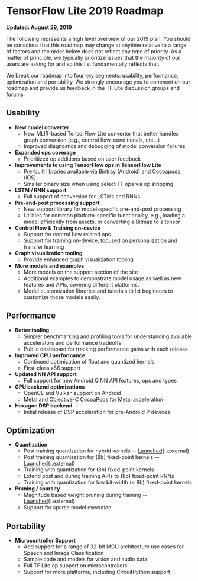# TensorFlow Lite 2019 Roadmap

**Updated: August 29, 2019**

The following represents a high level overview of our 2019 plan. You should be
conscious that this roadmap may change at anytime relative to a range of factors
and the order below does not reflect any type of priority. As a matter of
principle, we typically prioritize issues that the majority of our users are
asking for and so this list fundamentally reflects that.

We break our roadmap into four key segments: usability, performance,
optimization and portability. We strongly encourage you to comment on our
roadmap and provide us feedback in the TF Lite discussion groups and forums.

## Usability

*   **New model converter**
    *   New MLIR-based TensorFlow Lite convertor that better handles graph
    conversion (e.g., control flow, conditionals, etc...)
    *   Improved diagnostics and debugging of model conversion failures
*   **Expanded ops coverage**
    *   Prioritized op additions based on user feedback
*   **Improvements to using TensorFlow ops in TensorFlow Lite**
    *   Pre-built libraries available via Bintray (Android) and Cocoapods (iOS)
    *   Smaller binary size when using select TF ops via op stripping
*   **LSTM / RNN support**
    *   Full support of conversion for LSTMs and RNNs
*   **Pre-and-post processing support**
    *   New support library for model-specific pre-and-post processing
    *   Utilities for common platform-specific functionality, e.g., loading a
    model efficiently from assets, or converting a Bitmap to a tensor
*   **Control Flow & Training on-device**
    *   Support for control flow related ops
    *   Support for training on-device, focused on personalization and transfer
    learning
*   **Graph visualization tooling**
    *   Provide enhanced graph visualization tooling
*   **More models and examples**
    *   More models on the support section of the site
    *   Additional examples to demonstrate model usage as well as new features
    and APIs, covering different platforms.
    *   Model customization libraries and tutorials to let beginners to
    customize those models easily.

## Performance

*   **Better tooling**
    *   Simpler benchmarking and profiling tools for understanding available
    accelerators and performance tradeoffs
    *   Public dashboard for tracking performance gains with each release
*   **Improved CPU performance**
    *   Continued optimization of float and quantized kernels
    *   First-class x86 support
*   **Updated NN API support**
    *   Full support for new Android Q NN API features, ops and types
*   **GPU backend optimizations**
    *   OpenCL and Vulkan support on Android
    *   Metal and Objective-C CocoaPods for Metal acceleration
*   **Hexagon DSP backend**
    *   Initial release of DSP acceleration for pre-Android P devices

## Optimization

*   **Quantization**
    *   Post training quantization for hybrid kernels -- [Launched](https://medium.com/tensorflow/introducing-the-model-optimization-toolkit-for-tensorflow-254aca1ba0a3){:.external}
    *   Post training quantization for (8b) fixed-point kernels -- [Launched](https://medium.com/tensorflow/tensorflow-model-optimization-toolkit-post-training-integer-quantization-b4964a1ea9ba){:.external}
    *   Training with quantization for (8b) fixed-point kernels
    *   Extend post and during training APIs to (8b) fixed-point RNNs
    *   Training with quantization for low bit-width (< 8b) fixed-point kernels
*   **Pruning / sparsity**
    *   Magnitude based weight pruning during training -- [Launched](https://medium.com/tensorflow/tensorflow-model-optimization-toolkit-pruning-api-42cac9157a6a){:.external}
    *   Support for sparse model execution

## Portability

*   **Microcontroller Support**
    *   Add support for a range of 32-bit MCU architecture use cases for Speech
    and Image Classification
    *   Sample code and models for vision and audio data
    *   Full TF Lite op support on microcontrollers
    *   Support for more platforms, including CircuitPython support
